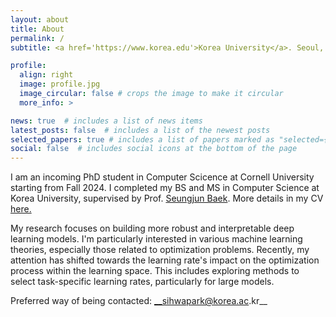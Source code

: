 ```yaml
---
layout: about
title: About
permalink: /
subtitle: <a href='https://www.korea.edu'>Korea University</a>. Seoul, South Korea. sihwapark@korea.ac.kr.

profile:
  align: right
  image: profile.jpg
  image_circular: false # crops the image to make it circular
  more_info: >

news: true  # includes a list of news items
latest_posts: false  # includes a list of the newest posts
selected_papers: true # includes a list of papers marked as "selected={true}"
social: false  # includes social icons at the bottom of the page
---
```


I am an incoming PhD student in Computer Scicence at Cornell University starting from Fall 2024. I completed my BS and MS in Computer Science at Korea University, supervised by Prof. [Seungjun Baek](https://singkru.github.io/). More details in my CV [here.](/cv) 

My research focuses on building more robust and interpretable deep learning models. I'm particularly interested in various machine learning theories, especially those related to optimization problems. Recently, my attention has shifted towards the learning rate's impact on the optimization process within the learning space. This includes exploring methods to select task-specific learning rates, particularly for large models.

Preferred way of being contacted: __sihwapark@korea.ac.kr__
